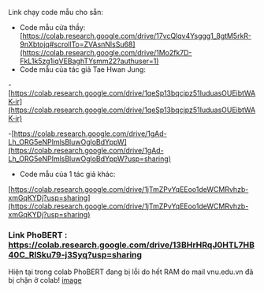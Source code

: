 Link chạy code mẫu cho sẵn:

- Code mẫu cửa thầy:[https://colab.research.google.com/drive/17vcQlqv4Ysggg1_8gtM5rkR-9nXbtojq#scrollTo=ZVAsnNlsSu68](https://colab.research.google.com/drive/1Mo2fk7D-FkL1k5zg1iqVEBaghTYsmm22?authuser=1)
- Code mẫu của tác giả Tae Hwan Jung:

-[https://colab.research.google.com/drive/1qeSp13bqcjpz51IuduasOUEibtWAK-ir](https://colab.research.google.com/drive/1qeSp13bqcjpz51IuduasOUEibtWAK-ir)

-[https://colab.research.google.com/drive/1gAd-Lh_ORG5eNPImlsBluwOgloBdYppW](https://colab.research.google.com/drive/1gAd-Lh_ORG5eNPImlsBluwOgloBdYppW?usp=sharing)

- Code mẫu của 1 tác giả khác:

[https://colab.research.google.com/drive/1jTmZPvYqEEoo1deWCMRvhzb-xmGqKYDj?usp=sharing](https://colab.research.google.com/drive/1jTmZPvYqEEoo1deWCMRvhzb-xmGqKYDj?usp=sharing)

### Link PhoBERT : https://colab.research.google.com/drive/13BHrHRqJ0HTL7HB40C_RlSku79-j3Syq?usp=sharing
Hiện tại trong colab PhoBERT đang bị lỗi do hết RAM do mail vnu.edu.vn đã bị chặn ở colab! [image](https://user-images.githubusercontent.com/63245743/143774684-6731de21-886f-4d34-8186-6f2b664c518c.png)

